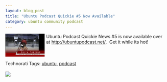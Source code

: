 ```yaml
--- 
layout: blog_post
title: "Ubuntu Podcast Quickie #5 Now Available"
category: ubuntu community podcast
---
```

<div style="float: left; padding-right: 5px;"><img src="/images/2009/02/quickie5.png" valign="top" height="72" width="123" /></div>Ubuntu Podcast Quickie News #5 is now available over at <a href="http://ubuntupodcast.net/2009/02/16/ubuntu-podcast-quickie-5/">http://ubuntupodcast.net/</a>.&nbsp; Get it while its hot!<br /><br /><br /><br />Technorati Tags: <a class="performancingtags" href="http://technorati.com/tag/ubuntu" rel="tag">ubuntu</a>, <a class="performancingtags" href="http://technorati.com/tag/podcast" rel="tag">podcast</a><br /><br /><div class="zemanta-pixie"><img class="zemanta-pixie-img" src="http://img.zemanta.com/pixy.gif?x-id=13689cd9-8f68-477d-b782-e07171d34f94" /></div>
